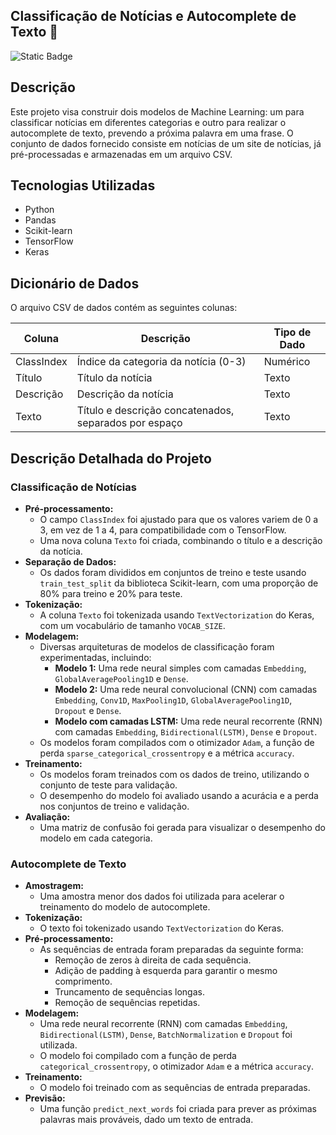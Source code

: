## Classificação de Notícias e Autocomplete de Texto 📰

![Static Badge](https://img.shields.io/badge/Status-Finalizado-green)

## Descrição

Este projeto visa construir dois modelos de Machine Learning: um para classificar notícias em diferentes categorias e outro para realizar o autocomplete de texto, prevendo a próxima palavra em uma frase. O conjunto de dados fornecido consiste em notícias de um site de notícias, já pré-processadas e armazenadas em um arquivo CSV.

## Tecnologias Utilizadas

- Python
- Pandas
- Scikit-learn
- TensorFlow
- Keras

## Dicionário de Dados

O arquivo CSV de dados contém as seguintes colunas:

| Coluna        | Descrição                                      | Tipo de Dado |
|---------------|-------------------------------------------------|--------------|
| ClassIndex    | Índice da categoria da notícia (0-3)            | Numérico     |
| Título        | Título da notícia                               | Texto        |
| Descrição     | Descrição da notícia                            | Texto        |
| Texto         | Título e descrição concatenados, separados por espaço | Texto        |

## Descrição Detalhada do Projeto

### Classificação de Notícias

- **Pré-processamento:**
    - O campo `ClassIndex` foi ajustado para que os valores variem de 0 a 3, em vez de 1 a 4, para compatibilidade com o TensorFlow.
    - Uma nova coluna `Texto` foi criada, combinando o título e a descrição da notícia.
- **Separação de Dados:**
    - Os dados foram divididos em conjuntos de treino e teste usando `train_test_split` da biblioteca Scikit-learn, com uma proporção de 80% para treino e 20% para teste.
- **Tokenização:**
    - A coluna `Texto` foi tokenizada usando `TextVectorization` do Keras, com um vocabulário de tamanho `VOCAB_SIZE`.
- **Modelagem:**
    - Diversas arquiteturas de modelos de classificação foram experimentadas, incluindo:
        - **Modelo 1:** Uma rede neural simples com camadas `Embedding`, `GlobalAveragePooling1D` e `Dense`.
        - **Modelo 2:** Uma rede neural convolucional (CNN) com camadas `Embedding`, `Conv1D`, `MaxPooling1D`, `GlobalAveragePooling1D`, `Dropout` e `Dense`.
        - **Modelo com camadas LSTM:** Uma rede neural recorrente (RNN) com camadas `Embedding`, `Bidirectional(LSTM)`, `Dense` e `Dropout`.
    - Os modelos foram compilados com o otimizador `Adam`, a função de perda `sparse_categorical_crossentropy` e a métrica `accuracy`.
- **Treinamento:**
    - Os modelos foram treinados com os dados de treino, utilizando o conjunto de teste para validação.
    - O desempenho do modelo foi avaliado usando a acurácia e a perda nos conjuntos de treino e validação.
- **Avaliação:**
    - Uma matriz de confusão foi gerada para visualizar o desempenho do modelo em cada categoria.

### Autocomplete de Texto

- **Amostragem:**
    - Uma amostra menor dos dados foi utilizada para acelerar o treinamento do modelo de autocomplete.
- **Tokenização:**
    - O texto foi tokenizado usando `TextVectorization` do Keras.
- **Pré-processamento:**
    - As sequências de entrada foram preparadas da seguinte forma:
        - Remoção de zeros à direita de cada sequência.
        - Adição de padding à esquerda para garantir o mesmo comprimento.
        - Truncamento de sequências longas.
        - Remoção de sequências repetidas.
- **Modelagem:**
    - Uma rede neural recorrente (RNN) com camadas `Embedding`, `Bidirectional(LSTM)`, `Dense`, `BatchNormalization` e `Dropout` foi utilizada.
    - O modelo foi compilado com a função de perda `categorical_crossentropy`, o otimizador `Adam` e a métrica `accuracy`.
- **Treinamento:**
    - O modelo foi treinado com as sequências de entrada preparadas.
- **Previsão:**
    - Uma função `predict_next_words` foi criada para prever as próximas palavras mais prováveis, dado um texto de entrada.
